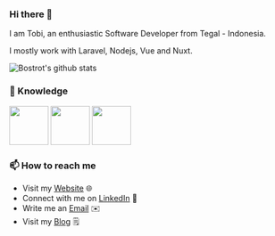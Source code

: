 ### Hi there 👋

I am Tobi, an enthusiastic Software Developer from Tegal - Indonesia.

I mostly work with Laravel, Nodejs, Vue and Nuxt.

![Bostrot's github stats](https://github-readme-stats.vercel.app/api?username=tobidsn&count_private=true)

<!--
**tobidsn/tobidsn** is a ✨ _special_ ✨ repository because its `README.md` (this file) appears on your GitHub profile.

Here are some ideas to get you started:

- 🔭 I’m currently working on ...
- 🌱 I’m currently learning ...
- 👯 I’m looking to collaborate on ...
- 🤔 I’m looking for help with ...
- 💬 Ask me about ...
- 📫 How to reach me: ...
- 😄 Pronouns: ...
- ⚡ Fun fact: ...
-->
### 📖 Knowledge

<!--![node](https://img.shields.io/badge/node-%3E%3D%206.0.0-brightgreen)-->

<p float="left">
  <a><img src="https://laravel.com/img/logomark.min.svg" height="70"></img></a>
  <a><img src="https://nodejs.org/static/images/logos/nodejs-new-pantone-black.svg" height="70"></img></a>
  <a><img src="https://duckduckgo.com/i/39ece087.png" height="70"></img></a>
</p>


### 📫 How to reach me

- Visit my [Website](https://mtob.xyz) 🌐
- Connect with me on [LinkedIn](https://www.linkedin.com/in/tobidsn) 👤
- Write me an [Email](mailto:tobidsn@gmail.com) ✉️
- Visit my [Blog](https://medium.com/@tobidsn) 🗒
